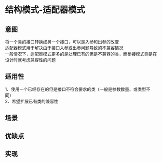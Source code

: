 # 结构模式-适配器模式
## 意图
将一个类的接口转换成另一个接口，可以是入参和出参的改变<br/>
适配器模式用于解决由于接口入参或出参问题导致的不兼容情况<br/>
一般情况下，适配器模式更多的是处理已有的但是不兼容的类，而桥接模式则是在设计时就考虑兼容性的问题<br/>
## 适用性
1、使用一个已经存在的但是接口不符合要求的类（一般是参数数量、或类型不同）<br/>
2、希望扩展已有类的兼容性<br/>
## 场景
## 优缺点
## 实现